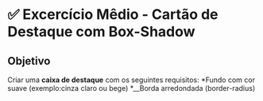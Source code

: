 # ✅ Excercício Mêdio - Cartão de Destaque com Box-Shadow

## Objetivo

Criar uma **caixa de destaque** com os seguintes requisitos:
*Fundo com cor suave (exemplo:cinza claro ou bege)
*__Borda arredondada (border-radius)